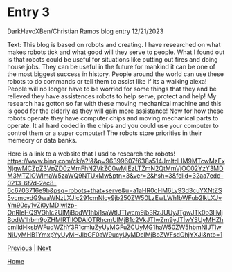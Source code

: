 # Entry 3

DarkHavoXBen/Christian Ramos blog entry 12/21/2023

Text: This blog is based on robots and creating. I have researched on what makes robots tick and what good will they serve to people. What I found out is that robots could be useful for situations like putting out fires and doing house jobs. They can be useful in the future for mankind it can be one of the most biggest success in history. People around the world can use these robots to do commands or tell them to assist like if its a walking alexa! People will no longer have to be worried for some things that they and be relieved they have assistences robots to help serve, protect and help! My research has gotton so far with these moving mechanical machine and this is good for the elderly as they will gain more assistance! Now for how these robots operate they have computer chips and moving mechanical parts to operate. It all hard coded in the chips and you could use your computer to control them or a super computer! The robots store priorities in their memeory or data banks.

Here is a link to a website that I usd to research the robots!
https://www.bing.com/ck/a?!&&p=96399607f638a514JmltdHM9MTcwMzExNjgwMCZpZ3VpZD0zMmFhN2VkZC0wMjEzLTZmN2QtMmVjOC02YzY3MDM3MTZlOWImaW5zaWQ9NTUxMw&ptn=3&ver=2&hsh=3&fclid=32aa7edd-0213-6f7d-2ec8-6c6703716e9b&psq=robots+that+serve&u=a1aHR0cHM6Ly93d3cuYXNtZS5vcmcvdG9waWNzLXJlc291cmNlcy9jb250ZW50LzEwLWh1bWFub2lkLXJvYm90cy1vZi0yMDIwIzp-OnRleHQ9VGhlc2UlMjBodW1hbi1saWtlJTIwcm9ib3RzJUUyJTgwJTk0b3IlMjBodW1hbm9pZHMlRTIlODAlOTRhcmUlMjB1c2VkJTIwZm9yJTIwYSUyMHZhcmlldHksbWFudWZhY3R1cmluZyUyMGFuZCUyMG1haW50ZW5hbmNlJTIwNiUyMHB1YmxpYyUyMHJlbGF0aW9ucyUyMDclMjBoZWFsdGhjYXJl&ntb=1

[Previous](entry02.md) | [Next](entry04.md)

[Home](../README.md)
